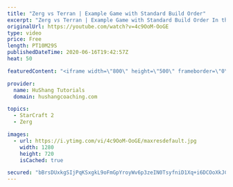 ```yaml
---
title: "Zerg vs Terran | Example Game with Standard Build Order"
excerpt: "Zerg vs Terran | Example Game with Standard Build Order In this guide we learn how to defend early Terran attacks.  Coaching -------------------------------------------------------------------------- Interested in Starcraft lessons? Check out my website! I would love to help you improve and reach your"
originalUrl: https://youtube.com/watch?v=4c9OoM-OoGE
type: video
price: Free
length: PT10M29S
publishedDateTime: 2020-06-16T19:42:57Z
heat: 50

featuredContent: "<iframe width=\"800\" height=\"500\" frameborder=\"0\" src=\"https://www.youtube.com/embed/4c9OoM-OoGE\" allow=\"accelerometer; autoplay; encrypted-media; gyroscope; picture-in-picture\" allowfullscreen></iframe>"

provider:
  name: HuShang Tutorials
  domain: hushangcoaching.com

topics:
  - StarCraft 2
  - Zerg

images:
  - url: https://i.ytimg.com/vi/4c9OoM-OoGE/maxresdefault.jpg
    width: 1280
    height: 720
    isCached: true

secured: "bBrsDUxkgSIjPqKSxgkL9oFmGpYroyWv6p3zeIN0TsyfniD1Xq+i6DCOoXkJCe1iefBz+7XMP3ZOCbEKUKF+VFw1KCJKciDyadb3RWHqB8QatxjS8pc0zq8jlLzhiBfY8eeZjm1JceBrr9z+Dlw+/sukFoBFR8mAXBTSXTECF2Jba4g8Ip4qG9rJlKhWqJWrZXP+TPNFzVP4bafHjZmFvibdZP3iMFHfNw3ZqZr4Kecj7ZAVWIm58hY4brp6EwIasit5ktPYUBjKzpEf5C+OodXx17XEN19A48I28gf6nBijeRY8a2afC/HtyJ390MXKsZp3AFW5hIu5rKIcstfVlnOiGyznbJ+V9Mxc0w+48BORHzq3ekFB+WzxwURGdyRWHZuQnFNAowD3rNW06C+4BULBvplYil3Ftl5/OPsPlxA=;BlERySYdQ3ZtxtcDb3BNug=="
---
```



